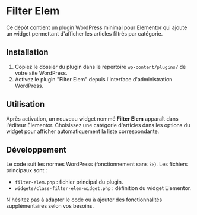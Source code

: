 # Filter Elem

Ce dépôt contient un plugin WordPress minimal pour Elementor qui ajoute un widget permettant d'afficher les articles filtrés par catégorie.

## Installation

1. Copiez le dossier du plugin dans le répertoire `wp-content/plugins/` de votre site WordPress.
2. Activez le plugin "Filter Elem" depuis l'interface d'administration WordPress.

## Utilisation

Après activation, un nouveau widget nommé **Filter Elem** apparaît dans l'éditeur Elementor. Choisissez une catégorie d'articles dans les options du widget pour afficher automatiquement la liste correspondante.

## Développement

Le code suit les normes WordPress (fonctionnement sans `?>`). Les fichiers principaux sont :

- `filter-elem.php` : fichier principal du plugin.
- `widgets/class-filter-elem-widget.php` : définition du widget Elementor.

N'hésitez pas à adapter le code ou à ajouter des fonctionnalités supplémentaires selon vos besoins.
